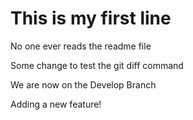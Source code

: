 # This is my first line

No one ever reads the readme file

Some change to test the git diff command

We are now on the Develop Branch

Adding a new feature!
